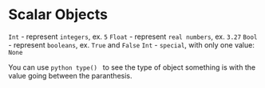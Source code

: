 # Scalar Objects

<code>Int</code> - represent <code>integers</code>, ex. <code>5</code> 
<code>Float</code> - represent <code>real numbers</code>, ex. <code>3.27</code>
<code>Bool</code> - represent <code>booleans</code>, ex. <code>True</code> and <code>False</code>
<code>Int</code> - <code>special</code>, with only one value: <code>None</code>

You can use ```python type() ``` to see the type of object something is with the value going between the paranthesis.
